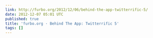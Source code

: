 ```yaml
---
link: http://furbo.org/2012/12/06/behind-the-app-twitterrific-5/
date: 2012-12-07 05:01 UTC
published: true
title: 'furbo.org · Behind The App: Twitterrific 5'
tags: []
---
```



